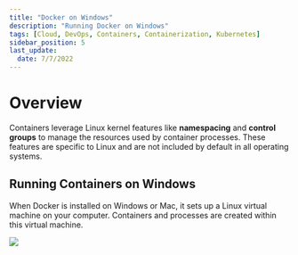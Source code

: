 ```yaml
---
title: "Docker on Windows"
description: "Running Docker on Windows"
tags: [Cloud, DevOps, Containers, Containerization, Kubernetes]
sidebar_position: 5
last_update:
  date: 7/7/2022
---
```



# Overview

Containers leverage Linux kernel features like **namespacing** and **control groups** to manage the resources used by container processes. These features are specific to Linux and are not included by default in all operating systems.

## Running Containers on Windows

When Docker is installed on Windows or Mac, it sets up a Linux virtual machine on your computer. Containers and processes are created within this virtual machine.

<div class='img-center'>

![](/img/docs/howdockerrunsonwindows.png)

</div>


 

 